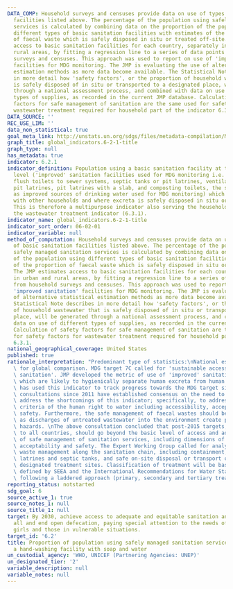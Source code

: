 ```yaml
---
DATA_COMP: Household surveys and censuses provide data on use of types of basic sanitation
  facilities listed above. The percentage of the population using safely managed sanitation
  services is calculated by combining data on the proportion of the population using
  different types of basic sanitation facilities with estimates of the proportion
  of faecal waste which is safely disposed in situ or treated off-site. The JMP estimates
  access to basic sanitation facilities for each country, separately in urban and
  rural areas, by fitting a regression line to a series of data points from household
  surveys and censuses. This approach was used to report on use of 'improved sanitation'
  facilities for MDG monitoring. The JMP is evaluating the use of alternative statistical
  estimation methods as more data become available. The Statistical Note describes
  in more detail how 'safety factors', or the proportion of household wastewater that
  is safely disposed of in situ or transported to a designated place, will be generated
  through a national assessment process, and combined with data on use of different
  types of supplies, as recorded in the current JMP database. Calculation of safety
  factors for safe management of sanitation are the same used for safety factors for
  wastewater treatment required for household part of the indicator 6.3.1.
DATA_SOURCE: ''
REC_USE_LIM: ''
data_non_statistical: true
goal_meta_link: http://unstats.un.org/sdgs/files/metadata-compilation/Metadata-Goal-6.pdf
graph_title: global_indicators.6-2-1-title
graph_type: null
has_metadata: true
indicator: 6.2.1
indicator_definition: Population using a basic sanitation facility at the household
  level ('improved' sanitation facilities used for MDG monitoring i.e. flush or pour
  flush toilets to sewer systems, septic tanks or pit latrines, ventilated improved
  pit latrines, pit latrines with a slab, and composting toilets, the same categories
  as improved sources of drinking water used for MDG monitoring) which is not shared
  with other households and where excreta is safely disposed in situ or treated off-site.
  This is therefore a multipurpose indicator also serving the household element of
  the wastewater treatment indicator (6.3.1).
indicator_name: global_indicators.6-2-1-title
indicator_sort_order: 06-02-01
indicator_variable: null
method_of_computation: Household surveys and censuses provide data on use of types
  of basic sanitation facilities listed above. The percentage of the population using
  safely managed sanitation services is calculated by combining data on the proportion
  of the population using different types of basic sanitation facilities with estimates
  of the proportion of faecal waste which is safely disposed in situ or treated off-site.
  The JMP estimates access to basic sanitation facilities for each country, separately
  in urban and rural areas, by fitting a regression line to a series of data points
  from household surveys and censuses. This approach was used to report on use of
  'improved sanitation' facilities for MDG monitoring. The JMP is evaluating the use
  of alternative statistical estimation methods as more data become available. The
  Statistical Note describes in more detail how 'safety factors', or the proportion
  of household wastewater that is safely disposed of in situ or transported to a designated
  place, will be generated through a national assessment process, and combined with
  data on use of different types of supplies, as recorded in the current JMP database.
  Calculation of safety factors for safe management of sanitation are the same used
  for safety factors for wastewater treatment required for household part of the indicator
  6.3.1.
national_geographical_coverage: United States
published: true
rationale_interpretation: "Predominant type of statistics:\nNational estimates adjusted\
  \ for global comparison. MDG target 7C called for 'sustainable access' to ''basic\
  \ sanitation'. JMP developed the metric of use of 'improved' sanitation facilities,\
  \ which are likely to hygienically separate human excreta from human contact, and\
  \ has used this indicator to track progress towards the MDG target since 2000. International\
  \ consultations since 2011 have established consensus on the need to build on and\
  \ address the shortcomings of this indicator; specifically, to address normative\
  \ criteria of the human right to water including accessibility, acceptability, and\
  \ safety. Furthermore, the safe management of faecal wastes should be considered,\
  \ as discharges of untreated wastewater into the environment create public health\
  \ hazards. \nThe above consultation concluded that post-2015 targets, which apply\
  \ to all countries, should go beyond the basic level of access and address indicators\
  \ of safe management of sanitation services, including dimensions of accessibility,\
  \ acceptability and safety. The Expert Working Group called for analysis of faecal\
  \ waste management along the sanitation chain, including containment, emptying of\
  \ latrines and septic tanks, and safe on-site disposal or transport of wastes to\
  \ designated treatment sites. Classification of treatment will be based on categories\
  \ defined by SEEA and the International Recommendations for Water Statistics and\
  \ following a laddered approach (primary, secondary and tertiary treatment),"
reporting_status: notstarted
sdg_goal: 6
source_active_1: true
source_notes_1: null
source_title_1: null
target: By 2030, achieve access to adequate and equitable sanitation and hygiene for
  all and end open defecation, paying special attention to the needs of women and
  girls and those in vulnerable situations.
target_id: '6.2'
title: Proportion of population using safely managed sanitation services, including
  a hand-washing facility with soap and water
un_custodial_agency: 'WHO, UNICEF (Partnering Agencies: UNEP)'
un_designated_tier: '2'
variable_description: null
variable_notes: null
---
```

